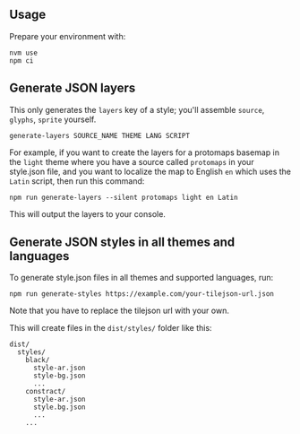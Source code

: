 ## Usage

Prepare your environment with:

```
nvm use
npm ci
```

## Generate JSON layers

This only generates the `layers` key of a style; you'll assemble `source`, `glyphs`, `sprite` yourself.

`generate-layers SOURCE_NAME THEME LANG SCRIPT`

For example, if you want to create the layers for a protomaps basemap in the `light` theme where you have a source called `protomaps` in your style.json file, and you want to localize the map to English `en` which uses the `Latin` script, then run this command:

```
npm run generate-layers --silent protomaps light en Latin
```

This will output the layers to your console.

## Generate JSON styles in all themes and languages

To generate style.json files in all themes and supported languages, run:

```
npm run generate-styles https://example.com/your-tilejson-url.json
```

Note that you have to replace the tilejson url with your own.

This will create files in the `dist/styles/` folder like this:

```
dist/
  styles/
    black/
      style-ar.json
      style-bg.json
      ...
    constract/
      style-ar.json
      style.bg.json
      ...
    ...
```